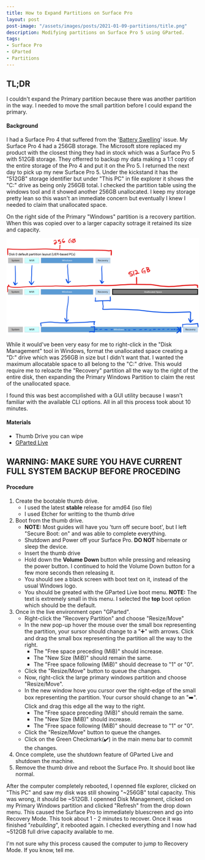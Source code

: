 ```yaml
---
title: How to Expand Partitions on Surface Pro
layout: post
post-image: "/assets/images/posts/2021-01-09-partitions/title.png"
description: Modifying partitions on Surface Pro 5 using GParted.
tags:
- Surface Pro
- GParted
- Partitions
---
```


## TL;DR
I couldn't expand the Primary partition because there was another partition in the way. I needed to move the small partition before I could expand the primary.

#### Background
I had a Surface Pro 4 that suffered from the '[Battery Swelling](https://answers.microsoft.com/en-us/search/search?SearchTerm=Surface%20Pro%204%20swelling&tab=&status=all&advFil=&IsSuggestedTerm=false&isFilterExpanded=undefined&CurrentScope.ForumName=surface&CurrentScope.Filter=surfpro4-surfperf&ContentTypeScope=QnA,Discussion,Article,MicrosoftSupport&page=1&sort=Relevance&dir=Desc&from=threadpagesearchbar)' issue. My Surface Pro 4 had a 256GB storage. The Microsoft store replaced my product with the closest thing they had in stock which was a Surface Pro 5 with 512GB storage. They offerred to backup my data making a 1:1 copy of the entire storage of the Pro 4 and put it on the Pro 5. I returned the next day to pick up my new Surface Pro 5. Under the kickstand it has the "512GB" storage identifier but under "This PC" in file explorer it shows the "C:\" drive as being only 256GB total. I checked the partition table using the windows tool and it showed another 256GB unallocated. I keep my storage pretty lean so this wasn't an immediate concern but eventually I knew I needed to claim that unallocated space.

On the right side of the Primary "Windows" partition is a recovery partition. When this was copied over to a larger capacity sotrage it retained its size and capacity. 
<p align=center>
<img src="/assets/images/posts/2021-01-09-partitions/part.png"></p>

While it would've been very easy for me to right-click in the "Disk Management" tool in Windows, format the unallocated space creating a "D:\" drive which was 256GB in size but I didn't want that. I wanted the maximum allocatable space to all belong to the "C:\" drive. This would require me to reloacte the "Recovery" partition all the way to the right of the entire disk, then expanding the Primary Windows Partition to claim the rest of the unallocated space.

I found this was best accomplished with a GUI utility because I wasn't familiar with the available CLI options. All in all this process took about 10 minutes.

#### Materials
- Thumb Drive you can wipe
- [GParted Live](https://gparted.org/livecd.php)

## WARNING: MAKE SURE YOU HAVE CURRENT FULL SYSTEM BACKUP BEFORE PROCEDING
#### Procedure

1. Create the bootable thumb drive.<br>
    - I used the latest **stable** release for amd64 (iso file)
    - I used Etcher for writting to the thumb drive
2. Boot from the thumb drive.<br>
    - **NOTE:** Most guides will have you 'turn off secure boot', but I left "Secure Boot: on" and was able to complete everything.
    - Shutdown and Power off your Surface Pro. **DO NOT** hibernate or sleep the device.
    - Insert the thumb drive
    - Hold down the **Volume Down** button while pressing and releasing the power button. I continued to hold the Volume Down button for a few more seconds then releasing it.
    - You should see a black screen with boot text on it, instead of the usual Windows logo.
    - You should be greated with the GParted Live boot menu. **NOTE:** The text is extremely small in this menu. I selected the **top** boot option which should be the default.
3. Once in the live environment open "GParted".<br>
    - Right-click the "Recovery Partition" and choose "Resize/Move"
    - In the new pop-up hover the mouse over the small box representing the partition, your sursor should change to a ":heavy_plus_sign:" with arrows. Click and drag the small box representing the partition all the way to the right.<br>
      - The "Free space preceding (MiB)" should increase.
      - The "New Size (MiB)" should remain the same.
      - The "Free space following (MiB)" should decrease to "1" or "0".
    - Click the "Resize/Move" button to queue the changes.
    - Now, right-click the large primary windows partition and choose "Resize/Move".
    - In the new window hove you cursor over the right-edge of the small box representing the partition. Your cursor should change to an ":arrow_right:". Click and drag this edge all the way to the right.<br>
      - The "Free space preceding (MiB)" should remain the same.
      - The "New Size (MiB)" should increase.
      - The "Free space following (MiB)" should decrease to "1" or "0".
    - Click the "Resize/Move" button to queue the changes.
    - Click on the Green Checkmark(:heavy_check_mark:) in the main menu bar to commit the changes.
4. Once complete, use the shutdown feature of GParted Live and shutdown the machine.
5. Remove the thumb drive and reboot the Surface Pro. It should boot like normal.

After the computer completely rebooted, I openned file explorer, clicked on "This PC" and saw my disk was still showing "~256GB" total capacity. This was wrong, it should be ~512GB. I openned Disk Management, clicked on my Primary Windows partition and clicked "Refresh" from the drop down menu. This caused the Surface Pro to immediately bluescreen and go into Recovery Mode. This took about 1 - 2 minutes to recover. Once it was finished "*rebuilding*", it rebooted again. I checked everything and I now had ~512GB full drive capacity available to me.

I'm not sure why this process caused the computer to jump to Recovery Mode. If you know, tell me.
